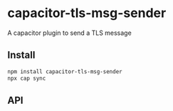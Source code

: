 # capacitor-tls-msg-sender

A capacitor plugin to send a TLS message

## Install

```bash
npm install capacitor-tls-msg-sender
npx cap sync
```

## API

<docgen-index></docgen-index>

<docgen-api>
<!-- run docgen to generate docs from the source -->
<!-- More info: https://github.com/ionic-team/capacitor-docgen -->
</docgen-api>
